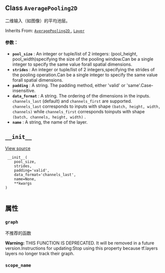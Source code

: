 

## Class  `AveragePooling2D` 
二维输入（如图像）的平均池层。

Inherits From: [ `AveragePooling2D` ](https://tensorflow.google.cn/api_docs/python/tf/keras/layers/AveragePooling2D), [ `Layer` ](https://tensorflow.google.cn/api_docs/python/tf/compat/v1/layers/Layer)

#### 参数：
- **`pool_size`** : An integer or tuple/list of 2 integers: (pool_height, pool_width)specifying the size of the pooling window.Can be a single integer to specify the same value forall spatial dimensions.
- **`strides`** : An integer or tuple/list of 2 integers,specifying the strides of the pooling operation.Can be a single integer to specify the same value forall spatial dimensions.
- **`padding`** : A string. The padding method, either 'valid' or 'same'.Case-insensitive.
- **`data_format`** : A string. The ordering of the dimensions in the inputs. `channels_last`  (default) and  `channels_first`  are supported. `channels_last`  corresponds to inputs with shape `(batch, height, width, channels)`  while  `channels_first`  corresponds toinputs with shape  `(batch, channels, height, width)` .
- **`name`** : A string, the name of the layer.


##  `__init__` 
[View source](https://github.com/tensorflow/tensorflow/blob/r2.0/tensorflow/python/layers/pooling.py#L191-L198)

```
 __init__(
    pool_size,
    strides,
    padding='valid',
    data_format='channels_last',
    name=None,
    **kwargs
)
 
```

## 属性


###  `graph` 
不推荐的函数


**Warning:**  THIS FUNCTION IS DEPRECATED. It will be removed in a future version.Instructions for updating:Stop using this property because tf.layers layers no longer track their graph.


###  `scope_name` 

